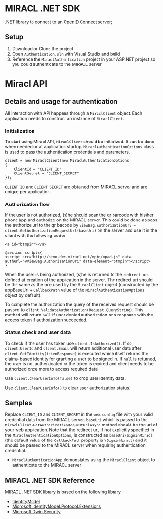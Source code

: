 # MIRACL .NET SDK

.NET library to connect to an [OpenID Connect](http://openid.net/connect/faq/) server;

## Setup

1. Download or Clone the project
1. Open `Authentication.sln` with Visual Studio and build 
1. Reference the `MiraclAuthentication` project in your ASP.NET project so you could authenticate to the MIRACL server

# Miracl API

## Details and usage for authentication

All interaction with API happens through a `MiraclClient` object. Each application needs to construct an instance of `MiraclClient`.

### Initialization
To start using Miracl API, `MiraclClient` should be initialized. It can be done when needed or at application startup. `MiraclAuthenticationOptions` class is used to pass the authentication credentials and parameters.

```	
client = new MiraclClient(new MiraclAuthenticationOptions 
{ 
    ClientId = "CLIENT_ID" ,
    ClientSecret = "CLIENT_SECRET"
});
```

`CLIENT_ID` and `CLIENT_SECRET` are obtained from MIRACL server and are unique per application.

### Authorization flow

If the user is not authorized, (s)he should scan the qr barcode with his/her phone app and authorize on the MIRACL server. This could be done as pass the authorize uri to the qr bacode by `ViewBag.AuthorizationUri = client.GetAuthorizationRequestUrl(baseUri)` on the server and use it in the client with the following code:

```	
<a id="btmpin"></a>

@section scripts{
<script src="http://demo.dev.miracl.net/mpin/mpad.js" data-authurl="@ViewBag.AuthorizationUri" data-element="btmpin"></script>
}
```

When the user is being authorized, (s)he is returned to the `redirect uri` defined at creation of the application in the server. The redirect uri should be the same as the one used by the `MiraclClient` object (constructed by the appBaseUri + `CallbackPath` value of the `MiraclAuthenticationOptions` object by default).

To complete the authorization the query of the received request should be passed to `client.ValidateAuthorization(Request.QueryString)`. This method will return `null` if user denied authorization or a response with the access token if authorization succeeded. 

### Status check and user data

To check if the user has token use `client.IsAuthorized()`. If so, `client.UserId` and `client.Email` will return additional user data after `client.GetIdentity(tokenResponse)` is executed which itself returns the claims-based identity for granting a user to be signed in. 
If `null` is returned, the user is not authenticated or the token is expired and client needs to be authorized once more to access required data.

Use `client.ClearUserInfo(false)` to drop user identity data.

Use `client.ClearUserInfo()` to clear user authorization status.

## Samples

Replace `CLIENT_ID` and `CLIENT_SECRET` in the `web.config` file with your valid credential data from the MIRACL server. `baseUri` which is passed to the `MiraclClient.GetAuthorizationRequestUrlAsync` method should be the uri of your web application. 
Note that the redirect uri, if not explicitly specified in the `MiraclAuthenticationOptions`, is constructed as `baseUri\SigninMiracl` (the default value of the `CallbackPath` property is `\SigninMiracl`) and it should be passed to the MIRACL server when requiring authentication credential.

* `MiraclAuthenticationApp` demonstates using the `MiraclClient` object to authenticate to the MIRACL server

## MIRACL .NET SDK Reference

 MIRACL .NET SDK library is based on the following library

* [IdentityModel](https://github.com/IdentityModel/IdentityModel)
* [Microsoft.IdentityModel.Protocol.Extensions](https://github.com/AzureAD/azure-activedirectory-identitymodel-extensions-for-dotnet)
* [Microsoft.Owin.Security](http://www.nuget.org/packages/Microsoft.Owin.Security/)
